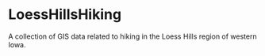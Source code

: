 # LoessHillsHiking
A collection of GIS data related to hiking in the Loess Hills region of western Iowa.
